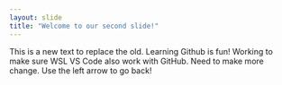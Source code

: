 ```yaml
---
layout: slide
title: "Welcome to our second slide!"
---
```

This is a new text to replace the old. Learning Github is fun! 
Working to make sure WSL VS Code also work with GitHub.
Need to make more change.
Use the left arrow to go back!